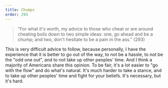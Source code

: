 ```yaml
---
title: Chumps
order: 293
---
```


> "For what it's worth, my advice to those who cheat or are around cheating boils down to two simple ideas: one, go ahead and be a chump; and two, don't hesitate to be a pain in the ass." (293)

This is very difficult advice to follow, because personally, I have the experience that it is better to go out of the way, to not be a hassle, to not be the "odd one out", and to not take up other peoples' time. And I think a majority of Americans share this opinion. To be fair, it's a lot easier to "go with the flow" and do what's natural. It's much harder to take a stance, and to take up other peoples' time and fight for your beliefs. It's necessary, but it's hard.